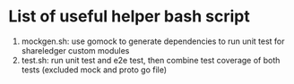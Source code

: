 # List of useful helper bash script

1. mockgen.sh: use gomock to generate dependencies to run unit test for shareledger custom modules
2. test.sh: run unit test and e2e test, then combine test coverage of both tests (excluded mock and proto go file)
